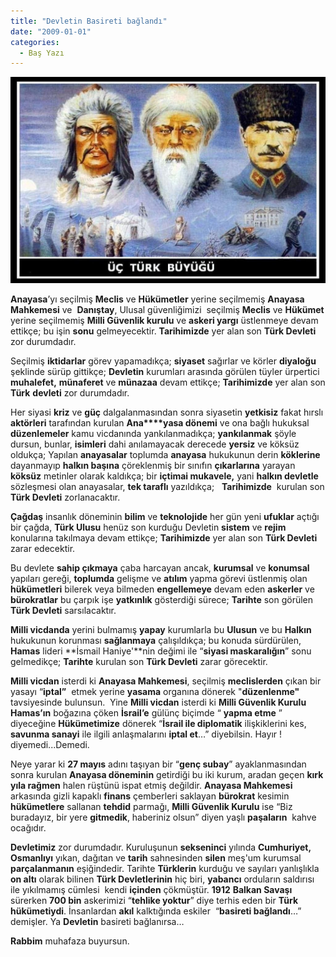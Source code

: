 ```yaml
---
title: "Devletin Basireti bağlandı"
date: "2009-01-01"
categories: 
  - Baş Yazı
---
```


**[![atalarak4.jpg](../uploads/2009/01/atalarak4.jpg)](../uploads/2009/01/atalarak4.jpg "atalarak4.jpg")**

**Anayasa**’yı seçilmiş **Meclis** ve **Hükümetler** yerine seçilmemiş **Anayasa Mahkemesi** ve  **Danıştay**, Ulusal güvenliğimizi  seçilmiş **Meclis** ve **Hükümet** yerine seçilmemiş **Milli Güvenlik kurulu** ve **askeri yargı** üstlenmeye devam ettikçe; bu işin **sonu** gelmeyecektir. **Tarihimizde** yer alan son **Türk Devleti** zor durumdadır.

Seçilmiş **iktidarlar** görev yapamadıkça; **siyaset** sağırlar ve körler **diyaloğu** şeklinde sürüp gittikçe; **Devletin** kurumları arasında görülen tüyler ürpertici **muhalefet,** **münaferet** ve **münazaa** devam ettikçe; **Tarihimizde** yer alan son **Türk** **devleti** zor durumdadır.

Her siyasi **kriz** ve **güç** dalgalanmasından sonra siyasetin **yetkisiz** fakat hırslı **aktörleri** tarafından kurulan **Ana****yasa dönemi** ve ona bağlı hukuksal **düzenlemeler** kamu vicdanında yankılanmadıkça; **yankılanmak** şöyle dursun, bunlar, **isimleri** dahi anılamayacak derecede **yersiz** ve köksüz oldukça; Yapılan **anayasalar** toplumda **anayasa** hukukunun derin **köklerine** dayanmayıp **halkın başına** çöreklenmiş bir sınıfın **çıkarlarına** yarayan **köksüz** metinler olarak kaldıkça; bir **içtimai mukavele,** yani **halkın devletle** sözleşmesi olan anayasalar, **tek taraflı** yazıldıkça;   **Tarihimizde**  kurulan son **Türk Devleti** zorlanacaktır.

**Çağdaş** insanlık döneminin **bilim** ve **teknolojide** her gün yeni **ufuklar** açtığı bir çağda, **Türk Ulusu** henüz son kurduğu Devletin **sistem** ve **rejim** konularına takılmaya devam ettikçe; **Tarihimizde** yer alan son **Türk Devleti** zarar edecektir.

Bu devlete **sahip çıkmaya** çaba harcayan ancak, **kurumsal** ve **konumsal** yapıları gereği, **toplumda** gelişme ve **atılım** yapma görevi üstlenmiş olan **hükümetleri** bilerek veya bilmeden **engellemeye** devam eden **askerler** ve **bürokratlar** bu çarpık işe **yatkınlık** gösterdiği sürece; **Tarihte** son görülen **Türk Devleti** sarsılacaktır.

**Milli vicdanda** yerini bulmamış **yapay** kurumlarla bu **Ulusun** ve bu **Halkın** hukukunun korunması **sağlanmaya** çalışıldıkça; bu konuda sürdürülen, **Hamas** lideri **İsmail Haniye'**nin değimi ile “**siyasi maskaralığın**” sonu gelmedikçe; **Tarihte** kurulan son **Türk Devleti** zarar görecektir.

**Milli vicdan** isterdi ki **Anayasa Mahkemesi**, seçilmiş **meclislerden** çıkan bir yasayı “**iptal”**  etmek yerine **yasama** organına dönerek "**düzenlenme"** tavsiyesinde bulunsun.  Yine **Milli vicdan** isterdi ki **Milli Güvenlik Kurulu Hamas’ın** boğazına çöken **İsrail’e** gülünç biçimde “ **yapma etme** ” diyeceğine **Hükümetimize** dönerek “**İsrail ile diplomatik** ilişkiklerini kes, **savunma sanayi** ile ilgili anlaşmalarını **iptal et**…” diyebilsin. Hayır ! diyemedi...Demedi.

Neye yarar ki **27 mayıs** adını taşıyan bir “**genç subay**” ayaklanmasından sonra kurulan **Anayasa döneminin** getirdiği bu iki kurum, aradan geçen **kırk yıla rağmen** halen rüştünü ispat etmiş değildir. **Anayasa Mahkemesi** arkasında gizli kapaklı **finans** çemberleri saklayan **bürokrat** kesimin **hükümetlere** sallanan **tehdid** parmağı, **Milli Güvenlik Kurulu** ise “Biz buradayız, bir yere **gitmedik**, haberiniz olsun” diyen yaşlı **paşaların**  kahve ocağıdır.

**Devletimiz** zor durumdadır. Kuruluşunun **sekseninci** yılında **Cumhuriyet, Osmanlıyı** yıkan, dağıtan ve **tarih** sahnesinden **silen** meş'um kurumsal **parçalanmanın** eşiğindedir. Tarihte **Türklerin** kurduğu ve sayıları yanlışlıkla **on altı** olarak bilinen **Türk Devletlerinin** hiç biri, **yabancı** orduların saldırısı ile yıkılmamış cümlesi  kendi **içinden** çökmüştür. **1912** **Balkan Savaşı** sürerken **700 bin** askerimizi “**tehlike yoktur**” diye terhis eden bir **Türk hükümetiydi**. İnsanlardan **akıl** kalktığında eskiler  “**basireti bağlandı**…” demişler. Ya **Devletin** basireti bağlanırsa…

**Rabbim** muhafaza buyursun.

